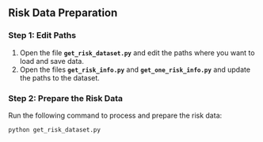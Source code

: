 ## Risk Data Preparation

### Step 1: Edit Paths
1. Open the file **`get_risk_dataset.py`** and edit the paths where you want to load and save data.
2. Open the files **`get_risk_info.py`** and **`get_one_risk_info.py`** and update the paths to the dataset.

### Step 2: Prepare the Risk Data
Run the following command to process and prepare the risk data:
```bash
python get_risk_dataset.py
```


